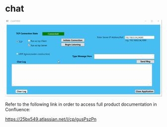 # chat


![](https://github.com/25bx549/chat/blob/master/licecap1.gif)  




Refer to the following link in order to access full product documentation in Confluence:

https://25bx549.atlassian.net/l/cp/gusPszPn




